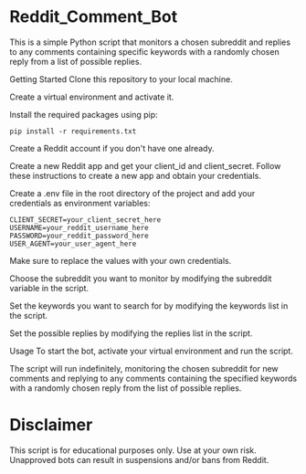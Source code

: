 # Reddit_Comment_Bot

This is a simple Python script that monitors a chosen subreddit and replies to any comments containing specific keywords with a randomly chosen reply from a list of possible replies.

Getting Started
Clone this repository to your local machine.

Create a virtual environment and activate it.

Install the required packages using pip:

````pip install -r requirements.txt````


Create a Reddit account if you don't have one already.

Create a new Reddit app and get your client_id and client_secret. Follow these instructions to create a new app and obtain your credentials.

Create a .env file in the root directory of the project and add your credentials as environment variables:

```CLIENT_ID=your_client_id_here
CLIENT_SECRET=your_client_secret_here
USERNAME=your_reddit_username_here
PASSWORD=your_reddit_password_here
USER_AGENT=your_user_agent_here
```
Make sure to replace the values with your own credentials.

Choose the subreddit you want to monitor by modifying the subreddit variable in the script.

Set the keywords you want to search for by modifying the keywords list in the script.

Set the possible replies by modifying the replies list in the script.

Usage
To start the bot, activate your virtual environment and run the script.

The script will run indefinitely, monitoring the chosen subreddit for new comments and replying to any comments containing the specified keywords with a randomly chosen reply from the list of possible replies.

# Disclaimer
This script is for educational purposes only. Use at your own risk. Unapproved bots can result in suspensions and/or bans from Reddit. 